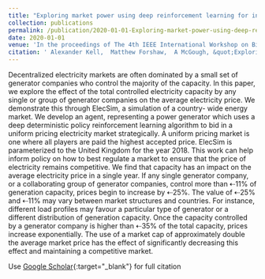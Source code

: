 ```yaml
---
title: "Exploring market power using deep reinforcement learning for intelligent bidding strategies"
collection: publications
permalink: /publication/2020-01-01-Exploring-market-power-using-deep-reinforcement-learning-for-intelligent-bidding-strategies
date: 2020-01-01
venue: 'In the proceedings of The 4th IEEE International Workshop on Big Data for Financial News and Data at 2020 IEEE International Conference on Big Data (IEEE BigData 2020)'
citation: ' Alexander Kell,  Matthew Forshaw,  A McGough, &quot;Exploring market power using deep reinforcement learning for intelligent bidding strategies.&quot; In the proceedings of The 4th IEEE International Workshop on Big Data for Financial News and Data at 2020 IEEE International Conference on Big Data (IEEE BigData 2020), 2020.'
---
```


Decentralized electricity markets are often dominated by a small set of generator companies who control the majority of the capacity. In this paper, we explore the effect of the total controlled electricity capacity by any single or group of generator companies on the average electricity price. We demonstrate this through ElecSim, a simulation of a country- wide energy market. We develop an agent, representing a power generator which uses a deep deterministic policy reinforcement learning algorithm to bid in a uniform pricing electricity market strategically. A uniform pricing market is one where all players are paid the highest accepted price. ElecSim is parameterized to the United Kingdom for the year 2018. This work can help inform policy on how to best regulate a market to ensure that the price of electricity remains competitive. We find that capacity has an impact on the average electricity price in a single year. If any single generator company, or a collaborating group of generator companies, control more than ⇠11% of generation capacity, prices begin to increase by ⇠25%. The value of ⇠25% and ⇠11% may vary between market structures and countries. For instance, different load profiles may favour a particular type of generator or a different distribution of generation capacity. Once the capacity controlled by a generator company is higher than ⇠35% of the total capacity, prices increase exponentially. The use of a market cap of approximately double the average market price has the effect of significantly decreasing this effect and maintaining a competitive market.

Use [Google Scholar](https://scholar.google.com/scholar?q=Exploring+market+power+using+deep+reinforcement+learning+for+intelligent+bidding+strategies){:target="_blank"} for full citation